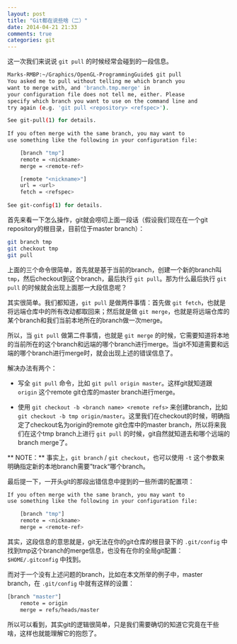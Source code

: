 ```yaml
---
layout: post
title: "Git都在说些啥（二）"
date: 2014-04-21 21:33
comments: true
categories: git
---
```


这一次我们来说说 `git pull` 的时候经常会碰到的一段信息。

<!-- more -->

``` bash
Marks-RMBP:~/Graphics/OpenGL-ProgrammingGuide$ git pull
You asked me to pull without telling me which branch you
want to merge with, and 'branch.tmp.merge' in
your configuration file does not tell me, either. Please
specify which branch you want to use on the command line and
try again (e.g. 'git pull <repository> <refspec>').

See git-pull(1) for details.
 
If you often merge with the same branch, you may want to
use something like the following in your configuration file:

    [branch "tmp"]  
    remote = <nickname>  
    merge = <remote-ref>  

    [remote "<nickname>"]  
    url = <url>  
    fetch = <refspec>  
 
See git-config(1) for details.
```

首先来看一下怎么操作，git就会唠叨上面一段话（假设我们现在在一个git repository的根目录，目前位于master branch）：

``` bash
git branch tmp
git checkout tmp
git pull
```

上面的三个命令很简单，首先就是基于当前的branch，创建一个新的branch叫 `tmp`，然后checkout到这个branch，最后执行 `git pull`。那为什么最后执行 `git pull` 的时候就会出现上面那一大段信息呢？

其实很简单。我们都知道，`git pull` 是做两件事情：首先做 `git fetch`，也就是将远端仓库中的所有改动都取回来；然后就是做 `git merge`，也就是将远端仓库的某个branch和我们当前本地所在的branch做一次merge。

所以，当 `git pull` 做第二件事情，也就是 `git merge` 的时候，它需要知道将本地的当前所在的这个branch和远端的哪个branch进行merge。当git不知道需要和远端的哪个branch进行merge时，就会出现上述的错误信息了。

解决办法有两个：

- 写全 `git pull` 命令，比如 `git pull origin master`。这样git就知道跟 `origin` 这个remote git仓库的master branch进行merge。

- 使用 `git checkout -b <branch name> <remote refs>` 来创建branch，比如 `git checkout -b tmp origin/master`。这里我们在checkout的时候，明确指定了checkout名为origin的remote git仓库中的master branch，所以将来我们在这个tmp branch上进行 `git pull` 的时候，git自然就知道去和哪个远端的branch merge了。

** NOTE：** 事实上，`git branch` / `git checkout`，也可以使用 `-t` 这个参数来明确指定新的本地branch需要”track“哪个branch。

最后提一下，一开头git的那段出错信息中提到的一些所谓的配置项：

``` bash
If you often merge with the same branch, you may want to
use something like the following in your configuration file:

    [branch "tmp"]
    remote = <nickname>
    merge = <remote-ref>
``` 

其实，这段信息的意思就是，git无法在你的git仓库的根目录下的 `.git/config` 中找到tmp这个branch的merge信息，也没有在你的全局git配置：`$HOME/.gitconfig` 中找到。

而对于一个没有上述问题的branch，比如在本文所举的例子中，master branch，在 `.git/config` 中就有这样的设置：

``` bash
[branch "master"]
	remote = origin
	merge = refs/heads/master
```

所以可以看到，其实git的逻辑很简单，只是我们需要确切的知道它究竟在干些啥，这样也就能理解它的抱怨了。